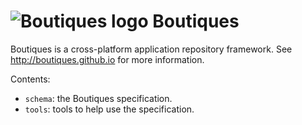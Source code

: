 # ![Boutiques logo](http://boutiques.github.io/images/logo.png) Boutiques

Boutiques is a cross-platform application repository framework. See http://boutiques.github.io for more information.

Contents:
* `schema`: the Boutiques specification.
* `tools`: tools to help use the specification.

